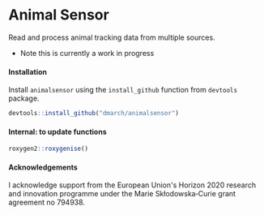 # Animal Sensor
Read and process animal tracking data from multiple sources.

* Note this is currently a work in progress


#### Installation

Install `animalsensor` using the `install_github` function from `devtools`
package.

```r
devtools::install_github("dmarch/animalsensor")
```

#### Internal: to update functions

```r
roxygen2::roxygenise()
```


#### Acknowledgements

I acknowledge support from the European Union's Horizon 2020 research and innovation programme under the Marie Skłodowska‐Curie grant agreement no 794938. 
